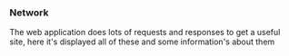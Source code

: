 ### Network
The web application does lots of requests and responses to get a useful site, here it's displayed all of these and some information's about them

